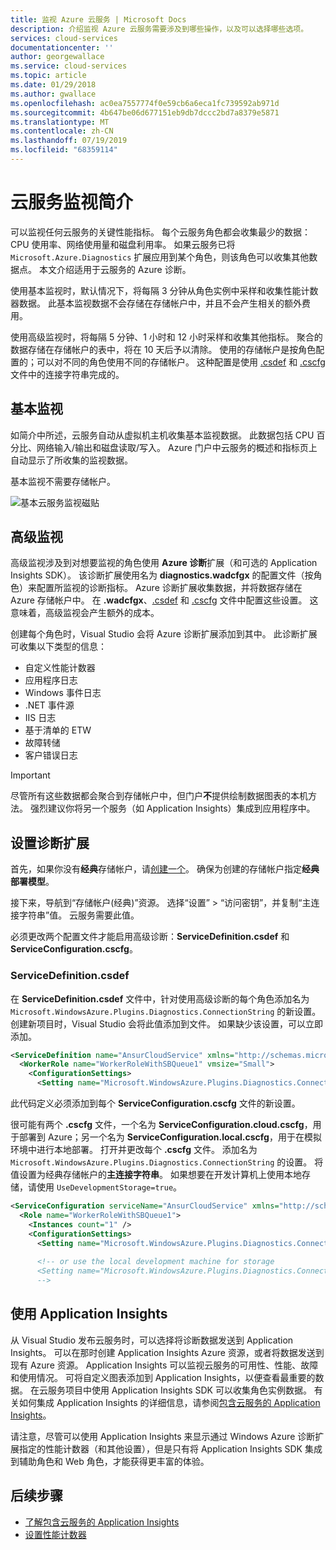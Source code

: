```yaml
---
title: 监视 Azure 云服务 | Microsoft Docs
description: 介绍监视 Azure 云服务需要涉及到哪些操作，以及可以选择哪些选项。
services: cloud-services
documentationcenter: ''
author: georgewallace
ms.service: cloud-services
ms.topic: article
ms.date: 01/29/2018
ms.author: gwallace
ms.openlocfilehash: ac0ea7557774f0e59cb6a6eca1fc739592ab971d
ms.sourcegitcommit: 4b647be06d677151eb9db7dccc2bd7a8379e5871
ms.translationtype: MT
ms.contentlocale: zh-CN
ms.lasthandoff: 07/19/2019
ms.locfileid: "68359114"
---
```

# <a name="introduction-to-cloud-service-monitoring"></a>云服务监视简介

可以监视任何云服务的关键性能指标。 每个云服务角色都会收集最少的数据：CPU 使用率、网络使用量和磁盘利用率。 如果云服务已将 `Microsoft.Azure.Diagnostics` 扩展应用到某个角色，则该角色可以收集其他数据点。 本文介绍适用于云服务的 Azure 诊断。

使用基本监视时，默认情况下，将每隔 3 分钟从角色实例中采样和收集性能计数器数据。 此基本监视数据不会存储在存储帐户中，并且不会产生相关的额外费用。

使用高级监视时，将每隔 5 分钟、1 小时和 12 小时采样和收集其他指标。 聚合的数据存储在存储帐户的表中，将在 10 天后予以清除。 使用的存储帐户是按角色配置的；可以对不同的角色使用不同的存储帐户。 这种配置是使用 [.csdef](cloud-services-model-and-package.md#servicedefinitioncsdef) 和 [.cscfg](cloud-services-model-and-package.md#serviceconfigurationcscfg) 文件中的连接字符串完成的。


## <a name="basic-monitoring"></a>基本监视

如简介中所述，云服务自动从虚拟机主机收集基本监视数据。 此数据包括 CPU 百分比、网络输入/输出和磁盘读取/写入。 Azure 门户中云服务的概述和指标页上自动显示了所收集的监视数据。 

基本监视不需要存储帐户。 

![基本云服务监视磁贴](media/cloud-services-how-to-monitor/basic-tiles.png)

## <a name="advanced-monitoring"></a>高级监视

高级监视涉及到对想要监视的角色使用 **Azure 诊断**扩展（和可选的 Application Insights SDK）。 该诊断扩展使用名为 **diagnostics.wadcfgx** 的配置文件（按角色）来配置所监视的诊断指标。 Azure 诊断扩展收集数据，并将数据存储在 Azure 存储帐户中。 在 **.wadcfgx**、[.csdef](cloud-services-model-and-package.md#servicedefinitioncsdef) 和 [.cscfg](cloud-services-model-and-package.md#serviceconfigurationcscfg) 文件中配置这些设置。 这意味着，高级监视会产生额外的成本。

创建每个角色时，Visual Studio 会将 Azure 诊断扩展添加到其中。 此诊断扩展可收集以下类型的信息：

* 自定义性能计数器
* 应用程序日志
* Windows 事件日志
* .NET 事件源
* IIS 日志
* 基于清单的 ETW
* 故障转储
* 客户错误日志

> [!IMPORTANT]
> 尽管所有这些数据都会聚合到存储帐户中，但门户**不**提供绘制数据图表的本机方法。 强烈建议你将另一个服务（如 Application Insights）集成到应用程序中。

## <a name="setup-diagnostics-extension"></a>设置诊断扩展

首先，如果你没有**经典**存储帐户，请[创建一个](../storage/common/storage-quickstart-create-account.md)。 确保为创建的存储帐户指定**经典部署模型**。

接下来，导航到“存储帐户(经典)”资源。 选择“设置” > “访问密钥”，并复制“主连接字符串”值。 云服务需要此值。 

必须更改两个配置文件才能启用高级诊断：**ServiceDefinition.csdef** 和 **ServiceConfiguration.cscfg**。

### <a name="servicedefinitioncsdef"></a>ServiceDefinition.csdef

在 **ServiceDefinition.csdef** 文件中，针对使用高级诊断的每个角色添加名为 `Microsoft.WindowsAzure.Plugins.Diagnostics.ConnectionString` 的新设置。 创建新项目时，Visual Studio 会将此值添加到文件。 如果缺少该设置，可以立即添加。 

```xml
<ServiceDefinition name="AnsurCloudService" xmlns="http://schemas.microsoft.com/ServiceHosting/2008/10/ServiceDefinition" schemaVersion="2015-04.2.6">
  <WorkerRole name="WorkerRoleWithSBQueue1" vmsize="Small">
    <ConfigurationSettings>
      <Setting name="Microsoft.WindowsAzure.Plugins.Diagnostics.ConnectionString" />
```

此代码定义必须添加到每个 **ServiceConfiguration.cscfg** 文件的新设置。 

很可能有两个 **.cscfg** 文件，一个名为 **ServiceConfiguration.cloud.cscfg**，用于部署到 Azure；另一个名为 **ServiceConfiguration.local.cscfg**，用于在模拟环境中进行本地部署。 打开并更改每个 **.cscfg** 文件。 添加名为 `Microsoft.WindowsAzure.Plugins.Diagnostics.ConnectionString` 的设置。 将值设置为经典存储帐户的**主连接字符串**。 如果想要在开发计算机上使用本地存储，请使用 `UseDevelopmentStorage=true`。

```xml
<ServiceConfiguration serviceName="AnsurCloudService" xmlns="http://schemas.microsoft.com/ServiceHosting/2008/10/ServiceConfiguration" osFamily="4" osVersion="*" schemaVersion="2015-04.2.6">
  <Role name="WorkerRoleWithSBQueue1">
    <Instances count="1" />
    <ConfigurationSettings>
      <Setting name="Microsoft.WindowsAzure.Plugins.Diagnostics.ConnectionString" value="DefaultEndpointsProtocol=https;AccountName=mystorage;AccountKey=KWwkdfmskOIS240jnBOeeXVGHT9QgKS4kIQ3wWVKzOYkfjdsjfkjdsaf+sddfwwfw+sdffsdafda/w==" />
      
      <!-- or use the local development machine for storage
      <Setting name="Microsoft.WindowsAzure.Plugins.Diagnostics.ConnectionString" value="UseDevelopmentStorage=true" />
      -->
```

## <a name="use-application-insights"></a>使用 Application Insights

从 Visual Studio 发布云服务时，可以选择将诊断数据发送到 Application Insights。 可以在那时创建 Application Insights Azure 资源，或者将数据发送到现有 Azure 资源。 Application Insights 可以监视云服务的可用性、性能、故障和使用情况。 可将自定义图表添加到 Application Insights，以便查看最重要的数据。 在云服务项目中使用 Application Insights SDK 可以收集角色实例数据。 有关如何集成 Application Insights 的详细信息，请参阅[包含云服务的 Application Insights](../azure-monitor/app/cloudservices.md)。

请注意，尽管可以使用 Application Insights 来显示通过 Windows Azure 诊断扩展指定的性能计数器（和其他设置），但是只有将 Application Insights SDK 集成到辅助角色和 Web 角色，才能获得更丰富的体验。


## <a name="next-steps"></a>后续步骤

- [了解包含云服务的 Application Insights](../azure-monitor/app/cloudservices.md)
- [设置性能计数器](diagnostics-performance-counters.md)

